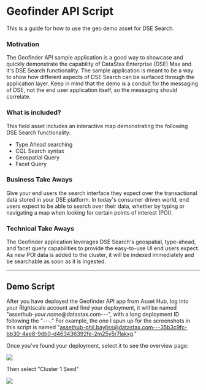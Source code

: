 Geofinder API Script
===================

This is a guide for how to use the geo demo asset for DSE Search.

### Motivation
The Geofinder API sample application is a good way to showcase and quickly demonstrate the capability of DataStax Enterprise (DSE) Max and it's DSE Search functionality. The sample application is meant to be a way to show how different aspects of DSE Search can be surfaced through the application layer. Keep in mind that the demo is a conduit for the messaging of DSE, not the end user application itself, so the messaging should correlate. 

### What is included?
This field asset includes an interactive map demonstrating the following DSE Search functionality:

* Type Ahead searching
* CQL Search syntax
* Geospatial Query
* Facet Query

### Business Take Aways
Give your end users the search interface they expect over the transactional data stored in your DSE platform. In today's consumer driven world, end users expect to be able to search over their data, whether by typing or navigating a map when looking for certain points of interest (POI).

### Technical Take Aways
The Geofinder application leverages DSE Search's geospatial, type-ahead, and facet query capabilities to provide the easy-to-use UI end users expect. As new POI data is added to the cluster, it will be indexed immediately and be searchable as soon as it is ingested.

---

## Demo Script
After you have deployed the Geofinder API app from Asset Hub, log into your Rightscale account and find your deployment, it will be named "assethub-*your.name*@datastax.com---", with a long deployment ID following the "---." For example, the one I spun up for the screenshots in this script is named "assethub-phil.bayliss@datastax.com---35b3c9fc-bb30-4ae8-9db0-d463436392fe-2m25y5r7lakxg."

Once you've found your deployment, select it to see the overview page:

![](./img/rightscale_cluster_overview)

Then select "Cluster 1 Seed"

![](./img/rightscale_seed1_details)


 
